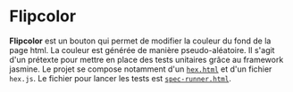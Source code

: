 # Flipcolor

**Flipcolor** est un bouton  qui permet de modifier la couleur du fond de la page html. La couleur est générée de manière pseudo-aléatoire. Il s'agit d'un prétexte pour mettre en place des tests unitaires grâce au framework jasmine. Le projet se compose notamment d'un [`hex.html`](https://xavperrin.github.io/flipcolor/hex.html) et d'un fichier `hex.js`.  Le fichier pour lancer les tests est [`spec-runner.html`](https://xavperrin.github.io/flipcolor/spec-runner.html).
